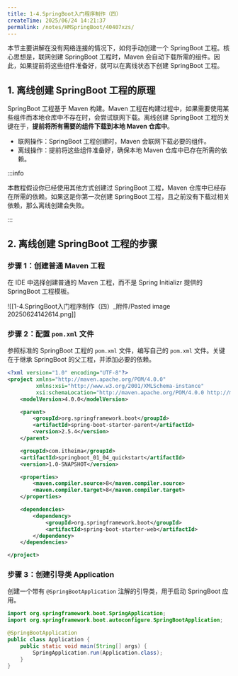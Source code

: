 ```yaml
---
title: 1-4.SpringBoot入门程序制作（四）
createTime: 2025/06/24 14:21:37
permalink: /notes/HMSpringBoot/40407xzs/
---
```

本节主要讲解在没有网络连接的情况下，如何手动创建一个 SpringBoot 工程。核心思想是，联网创建 SpringBoot 工程时，Maven 会自动下载所需的组件。因此，如果提前将这些组件准备好，就可以在离线状态下创建 SpringBoot 工程。

## 1. 离线创建 SpringBoot 工程的原理

SpringBoot 工程基于 Maven 构建。Maven 工程在构建过程中，如果需要使用某些组件而本地仓库中不存在时，会尝试联网下载。离线创建 SpringBoot 工程的关键在于，**提前将所有需要的组件下载到本地 Maven 仓库中**。

* 联网操作：SpringBoot 工程创建时，Maven 会联网下载必要的组件。
* 离线操作：提前将这些组件准备好，确保本地 Maven 仓库中已存在所需的依赖。

:::info

本教程假设你已经使用其他方式创建过 SpringBoot 工程，Maven 仓库中已经存在所需的依赖。如果这是你第一次创建 SpringBoot 工程，且之前没有下载过相关依赖，那么离线创建会失败。

:::

## 2. 离线创建 SpringBoot 工程的步骤

### 步骤 1：创建普通 Maven 工程

在 IDE 中选择创建普通的 Maven 工程，而不是 Spring Initializr 提供的 SpringBoot 工程模板。

![[1-4.SpringBoot入门程序制作（四）_附件/Pasted image 20250624142614.png]]

### 步骤 2：配置 `pom.xml` 文件

参照标准的 SpringBoot 工程的 `pom.xml` 文件，编写自己的 `pom.xml` 文件。关键在于继承 SpringBoot 的父工程，并添加必要的依赖。

```xml
<?xml version="1.0" encoding="UTF-8"?>
<project xmlns="http://maven.apache.org/POM/4.0.0"
         xmlns:xsi="http://www.w3.org/2001/XMLSchema-instance"
         xsi:schemaLocation="http://maven.apache.org/POM/4.0.0 http://maven.apache.org/xsd/maven-4.0.0.xsd">
    <modelVersion>4.0.0</modelVersion>

    <parent>
        <groupId>org.springframework.boot</groupId>
        <artifactId>spring-boot-starter-parent</artifactId>
        <version>2.5.4</version>
    </parent>

    <groupId>com.itheima</groupId>
    <artifactId>springboot_01_04_quickstart</artifactId>
    <version>1.0-SNAPSHOT</version>

    <properties>
        <maven.compiler.source>8</maven.compiler.source>
        <maven.compiler.target>8</maven.compiler.target>
    </properties>

    <dependencies>
        <dependency>
            <groupId>org.springframework.boot</groupId>
            <artifactId>spring-boot-starter-web</artifactId>
        </dependency>
    </dependencies>

</project>
```

### 步骤 3：创建引导类 Application

创建一个带有 `@SpringBootApplication` 注解的引导类，用于启动 SpringBoot 应用。

```java
import org.springframework.boot.SpringApplication;
import org.springframework.boot.autoconfigure.SpringBootApplication;

@SpringBootApplication
public class Application {
    public static void main(String[] args) {
        SpringApplication.run(Application.class);
    }
}
```

